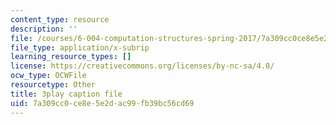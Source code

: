 ```yaml
---
content_type: resource
description: ''
file: /courses/6-004-computation-structures-spring-2017/7a309cc0ce8e5e2dac99fb39bc56cd69_usMPXTDOIn0.vtt
file_type: application/x-subrip
learning_resource_types: []
license: https://creativecommons.org/licenses/by-nc-sa/4.0/
ocw_type: OCWFile
resourcetype: Other
title: 3play caption file
uid: 7a309cc0-ce8e-5e2d-ac99-fb39bc56cd69
---
```


